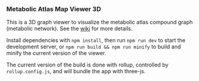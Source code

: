 ### Metabolic Atlas Map Viewer 3D

This is a 3D graph viewer to visualize the metabolic atlas compound graph (metabolic network). See the [wiki](../../wiki) for more details.

Install dependencies with `npm install`, then run `npm run dev` to start the
development server, or `npm run build && npm run minify` to build and minify the
current version of the viewer.

The current version of the build is done with rollup, controlled by
`rollup.config.js`, and will bundle the app with three-js.
